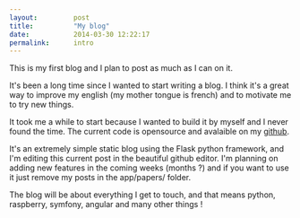```yaml
---
layout:         post
title:          "My blog"
date:           2014-03-30 12:22:17
permalink:      intro
---
```


This is my first blog and I plan to post as much as I can on it.

It's been a long time since I wanted to start writing a blog. I think it's a great way to improve my english (my mother tongue is french) and to motivate me to try new things.

It took me a while to start because I wanted to build it by myself and I never found the time. The current code is opensource and avalaible on my [github](https://github.com/ZebediahKillgrave/yabuf).

It's an extremely simple static blog using the Flask python framework, and I'm editing this current post in the beautiful github editor. I'm planning on adding new features in the coming weeks (months ?) and if you want to use it just remove my posts in the app/papers/ folder.

The blog will be about everything I get to touch, and that means python, raspberry, symfony, angular and many other things !

